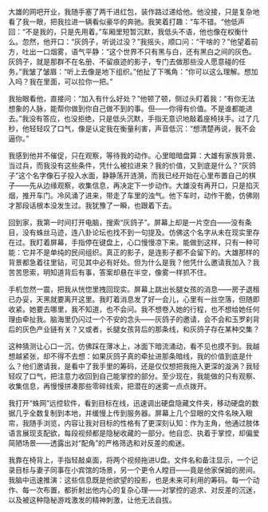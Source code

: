 大雄的网吧开业，我随手塞了两千进红包，装作路过递给他。他没接，只是复杂地看了我一眼，把我拉进一辆看似豪华的奔驰。我笑着打趣：“车不错。“他低声回：“不是我的，只是先用着。”车厢里短暂沉默，我低头不语，他也像在权衡什么。忽然，他开口：“灰鸽子，听说过没？”我摇头，顺口问：“干啥的？”他望着前方，吐出一口烟雾，语气平静：“这个世界不只有黑与白，还有黑白之间的灰色。灰鸽子，就是那群不在名册、不留痕迹的影子，专门去做那些没人愿意碰的任务。”我皱了皱眉：“听上去像是地下组织。”他扯了下嘴角：“你可以这么理解。想加入吗？我在里面，可以拉你一把。”

我抬眼看他，直接问：“加入有什么好处？”他顿了顿，侧过头盯着我：“有你无法想象的人脉，能帮你做到你自己做不到的事。但——你得有价值。不是谁都能进去。”我没有答应，也没拒绝，只是低头沉默，手指无意识地敲着座椅扶手。过了几秒，他轻轻叹了口气，像是认定我在衡量利害，声音低沉：“想清楚再说，我不会逼你。”

我感到他并不催促，只在观察，等待我的动作。心里暗暗盘算：大雄有家族背景、当过兵，而我没有这些条件，凭什么被拉进来？我的价值，又到底是什么？“灰鸽子”这个名字像石子投入水面，静静荡开涟漪，而我已经开始在心里布置自己的棋子——先从边缘观察，收集信息，再决定下一步动作。大雄没有再开口，只是掐灭烟，推开车门。冷风涌了进来，带走了车里的浊气。他下车时，动作干脆，仿佛刚才那段话根本没发生过。我犹豫了一瞬，也跟着下去。

回到家，我第一时间打开电脑，搜索“灰鸽子”。屏幕上却是一片空白——没有条目，没有蛛丝马迹，连八卦论坛也找不到一句提及。仿佛这个名字从未在现实里存在过。我盯着屏幕，手指停在键盘上，心口慢慢凉下来。能做到这样，只有一种可能：它并不是单纯的民间组织。真正的影子，是连影子都不会留下的。大雄那样的背景都急着往里钻，可见其中必有好处。但为什么是我？他凭什么邀请我加入？我苦苦思索，明知道背后有事，答案却悬在半空，像雾一样抓不住。

手机忽然一震，把我从恍惚里拽回现实。屏幕上跳出长腿女孩的消息——房子退租已办妥，天黑就要离开这里。我盯着消息发了好一会儿，心里有一丝空落，但随即收紧。她要去哪里，我不知道，也不会问。我不想卷入她的行程，也不想给她任何理由牵扯我。脑海里仍闪过一个不安的念头——灰鸽子的邀请，会不会和玉罗刹背后的灰色产业链有关？又或者，长腿女孩背后的那条线，和灰鸽子存在某种交集？

这种猜测让心口一沉，仿佛踩在薄冰上，冰面下暗流涌动，看不见也摸不到。我越想越紧张，却不得不去想：如果灰鸽子真的牵扯进那条暗线，我的价值到底是什么？他们邀请我，是看中了我手里的筹码，还是仅仅想把我拖入更深的漩涡？我轻轻叹了口气，把注意力收回到自己能掌控的部分。至少现在，我能做的只有观察、收集信息，再慢慢拼凑那些零碎线索，把潜在的迷雾一点点拨开。

我打开“蛛网”远控软件，看到目标在线，迅速调出硬盘隐藏文件夹，移动硬盘的数据几乎全数复制到本地，并缓慢上传到服务器。屏幕上几个显眼的文件名映入眼帘，我随手浏览，内容让我对目标的性格有了更深刻认知：作为主角，他通过肢体语言展现支配欲，每段视频都是隐秘收藏的一部分。他自恋、执着于掌控，却偏爱简陋场景——透露出对“配角”的严格筛选和对反差的痴迷。

我靠在椅背上，手指轻敲桌面，将两个视频拖进U盘。文件名和备注显示，一个记录目标与妻子同事在小宾馆的场景，另一个更令人瞠目——竟是他家保姆的房间。我脑中迅速推演：这些信息既是他欲望的投影，也是未来可利用的筹码。每一个动作、每一次布置，都折射出他内心的复杂心理——对掌控的追求、对反差的沉迷，以及被这种隐秘游戏激发的精神刺激，让他无法自拔。